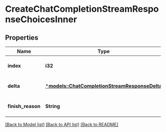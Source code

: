 # CreateChatCompletionStreamResponseChoicesInner

## Properties
Name | Type | Description | Notes
------------ | ------------- | ------------- | -------------
**index** | **i32** |  | [optional] [default to None]
**delta** | [***models::ChatCompletionStreamResponseDelta**](ChatCompletionStreamResponseDelta.md) |  | [optional] [default to None]
**finish_reason** | **String** |  | [optional] [default to None]

[[Back to Model list]](../README.md#documentation-for-models) [[Back to API list]](../README.md#documentation-for-api-endpoints) [[Back to README]](../README.md)


